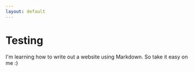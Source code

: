 ```yaml
---
layout: default
---
```


# Testing

I'm learning how to write out a website using Markdown. So take it easy on me :)
